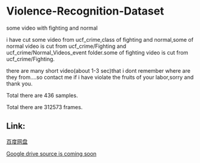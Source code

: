 # Violence-Recognition-Dataset
some video with fighting and normal

i have cut some video from ucf_crime,class of fighting and normal,some of normal video is cut from ucf_crime/Fighting and ucf_crime/Normal_Videos_event folder.some of fighting video is cut from ucf_crime/Fighting.

there are many short video(about 1-3 sec)that i dont remember where are they from....so contact me if i have violate the fruits of your labor,sorry and thank you.

Total there are 436 samples.

Total there are 312573 frames.

## Link:

[百度网盘]()

[Google drive source is coming soon]()
